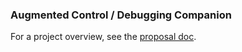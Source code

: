 ### Augmented Control / Debugging Companion

For a project overview, see the [proposal doc](https://docs.google.com/document/d/1R4QlhqG0WXhAW1Yje-RxsFYGCSKaklZPKz1DzXmb-Z8/edit#heading=h.nwpon0gf8m9x).

